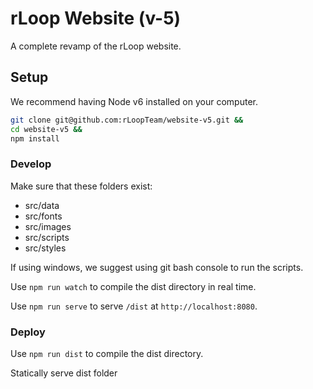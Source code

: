 # rLoop Website (v-5)

A complete revamp of the rLoop website. 

## Setup

We recommend having Node v6 installed on your computer.

```sh
git clone git@github.com:rLoopTeam/website-v5.git &&
cd website-v5 &&
npm install
```


### Develop
Make sure that these folders exist:  
 - src/data
 - src/fonts
 - src/images
 - src/scripts
 - src/styles

If using windows, we suggest using git bash console to run the scripts.

Use `npm run watch` to compile the dist directory in real time.

Use `npm run serve` to serve `/dist` at `http://localhost:8080`.

### Deploy

Use `npm run dist` to compile the dist directory.

Statically serve dist folder
